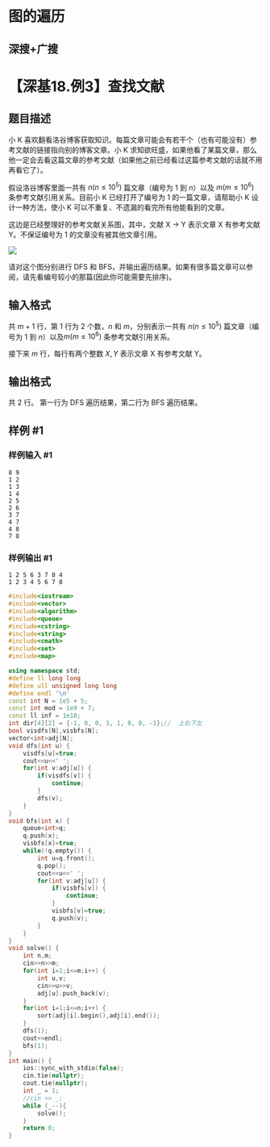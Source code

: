 # 图的遍历

## 深搜+广搜

# 【深基18.例3】查找文献

## 题目描述

小 K 喜欢翻看洛谷博客获取知识。每篇文章可能会有若干个（也有可能没有）参考文献的链接指向别的博客文章。小 K 求知欲旺盛，如果他看了某篇文章，那么他一定会去看这篇文章的参考文献（如果他之前已经看过这篇参考文献的话就不用再看它了）。

假设洛谷博客里面一共有 $n(n\le10^5)$ 篇文章（编号为 1 到 $n$）以及 $m(m\le10^6)$ 条参考文献引用关系。目前小 K 已经打开了编号为 1 的一篇文章，请帮助小 K 设计一种方法，使小 K 可以不重复、不遗漏的看完所有他能看到的文章。

这边是已经整理好的参考文献关系图，其中，文献 X → Y 表示文章 X 有参考文献 Y。不保证编号为 1 的文章没有被其他文章引用。

![](https://cdn.luogu.com.cn/upload/image_hosting/f4n4tlhi.png)

请对这个图分别进行 DFS 和 BFS，并输出遍历结果。如果有很多篇文章可以参阅，请先看编号较小的那篇(因此你可能需要先排序)。

## 输入格式

共 $m+1$ 行，第 1 行为 2 个数，$n$ 和 $m$，分别表示一共有 $n(n\le10^5)$ 篇文章（编号为 1 到 $n$）以及$m(m\le10^6)$ 条参考文献引用关系。

接下来 $m$ 行，每行有两个整数 $X,Y$ 表示文章 X 有参考文献 Y。

## 输出格式

共 2 行。
第一行为 DFS 遍历结果，第二行为 BFS 遍历结果。

## 样例 #1

### 样例输入 #1

```
8 9
1 2
1 3
1 4
2 5
2 6
3 7
4 7
4 8
7 8
```

### 样例输出 #1

```
1 2 5 6 3 7 8 4 
1 2 3 4 5 6 7 8
```

```c++
#include<iostream>
#include<vector>
#include<algorithm>
#include<queue>
#include<cstring>
#include<string>
#include<cmath>
#include<set>
#include<map>

using namespace std;
#define ll long long
#define ull unsigned long long
#define endl '\n'
const int N = 1e5 + 5;
const int mod = 1e9 + 7;
const ll inf = 1e18;
int dir[4][2] = {-1, 0, 0, 1, 1, 0, 0, -1};//  上右下左
bool visdfs[N],visbfs[N];
vector<int>adj[N];
void dfs(int u) {
    visdfs[u]=true;
    cout<<u<<' ';
    for(int v:adj[u]) {
        if(visdfs[v]) {
            continue;
        }
        dfs(v);
    }
}
void bfs(int x) {
    queue<int>q;
    q.push(x);
    visbfs[x]=true;
    while(!q.empty()) {
        int u=q.front();
        q.pop();
        cout<<u<<' ';
        for(int v:adj[u]) {
            if(visbfs[v]) {
                continue;
            }
            visbfs[v]=true;
            q.push(v);
        }
    }
}
void solve() {
    int n,m;
    cin>>n>>m;
    for(int i=1;i<=m;i++) {
        int u,v;
        cin>>u>>v;
        adj[u].push_back(v);
    }
    for(int i=1;i<=n;i++) {
        sort(adj[i].begin(),adj[i].end());
    }
    dfs(1);
    cout<<endl;
    bfs(1);
}
int main() {
    ios::sync_with_stdio(false);
    cin.tie(nullptr);
    cout.tie(nullptr);
    int _ = 1;
    //cin >> _;
    while (_--){
        solve();
    }
    return 0;
}
```

